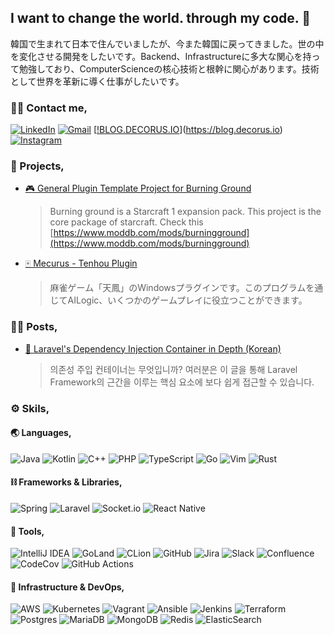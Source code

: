 ## **I want to change the world. through my code.** 🚀
 
韓国で生まれて日本で住んでいましたが、今また韓国に戻ってきました。世の中を変化させる開発をしたいです。Backend、Infrastructureに多大な関心を持って勉強しており、ComputerScienceの核心技術と根幹に関心があります。技術として世界を革新に導く仕事がしたいです。

### 💁‍♂️ Contact me,
[![LinkedIn](https://img.shields.io/badge/linkedin-%230077B5.svg?style=for-the-badge&logo=linkedin&logoColor=white)](https://www.linkedin.com/in/decorus-kazuma) [![Gmail](https://img.shields.io/badge/Gmail-D14836?style=for-the-badge&logo=gmail&logoColor=white)](mailto:brightdelusion@gmail.com) [[!BLOG.DECORUS.IO](https://img.shields.io/badge/Blog-blog.decorus.io-333333?logo=Bloglovin&style=for-the-badge)](https://blog.decorus.io) [![Instagram](https://img.shields.io/badge/Instagram-%23E4405F.svg?style=for-the-badge&logo=Instagram&logoColor=white)](https://www.instagram.com/kazuma.hwajin/)

### 📱 Projects,

- [🎮 General Plugin Template Project for Burning Ground](https://github.com/decorus-kazuma/gptp-burningground)
  > Burning ground is a Starcraft 1 expansion pack. This project is the core package of starcraft. Check this [https://www.moddb.com/mods/burningground](https://www.moddb.com/mods/burningground)
- [🀄️ Mecurus - Tenhou Plugin](https://github.com/decorus-kazuma/mecurus)
  > 麻雀ゲーム「天鳳」のWindowsプラグインです。このプログラムを通じてAILogic、いくつかのゲームプレイに役立つことができます。

### ✍🏻 Posts,

- [🧐 Laravel's Dependency Injection Container in Depth (Korean)](https://blog.decorus.io/php/2018/07/04/laravel-dependency-injection-container.html)
  > 의존성 주입 컨테이너는 무엇입니까? 여러분은 이 글을 통해 Laravel Framework의 근간을 이루는 핵심 요소에 보다 쉽게 접근할 수 있습니다.

### ⚙️ Skils,

#### 🌏 Languages,

![Java](https://img.shields.io/badge/java-%23ED8B00.svg?style=for-the-badge&logo=java&logoColor=white) ![Kotlin](https://img.shields.io/badge/kotlin-%230095D5.svg?style=for-the-badge&logo=kotlin&logoColor=white) ![C++](https://img.shields.io/badge/c++-%2300599C.svg?style=for-the-badge&logo=c%2B%2B&logoColor=white) ![PHP](https://img.shields.io/badge/php-%23777BB4.svg?style=for-the-badge&logo=php&logoColor=white) ![TypeScript](https://img.shields.io/badge/typescript-%23007ACC.svg?style=for-the-badge&logo=typescript&logoColor=white) ![Go](https://img.shields.io/badge/go-%2300ADD8.svg?style=for-the-badge&logo=go&logoColor=white) ![Vim](https://img.shields.io/badge/VIM-%2311AB00.svg?style=for-the-badge&logo=vim&logoColor=white) ![Rust](https://img.shields.io/badge/rust-%23000000.svg?style=for-the-badge&logo=rust&logoColor=white)

#### ⛓ Frameworks & Libraries,
![Spring](https://img.shields.io/badge/spring-%236DB33F.svg?style=for-the-badge&logo=spring&logoColor=white) ![Laravel](https://img.shields.io/badge/laravel-%23FF2D20.svg?style=for-the-badge&logo=laravel&logoColor=white) ![Socket.io](https://img.shields.io/badge/Socket.io-black?style=for-the-badge&logo=socket.io&badgeColor=010101) ![React Native](https://img.shields.io/badge/react_native-%2320232a.svg?style=for-the-badge&logo=react&logoColor=%2361DAFB) 

#### 🧰 Tools,

![IntelliJ IDEA](https://img.shields.io/badge/IntelliJIDEA-000000.svg?style=for-the-badge&logo=intellij-idea&logoColor=white) ![GoLand](https://img.shields.io/badge/GoLand-0f0f0f?&style=for-the-badge&logo=goland&logoColor=white) ![CLion](https://img.shields.io/badge/CLion-black?style=for-the-badge&logo=clion&logoColor=white) ![GitHub](https://img.shields.io/badge/github-%23121011.svg?style=for-the-badge&logo=github&logoColor=white) ![Jira](https://img.shields.io/badge/jira-%230A0FFF.svg?style=for-the-badge&logo=jira&logoColor=white) ![Slack](https://img.shields.io/badge/Slack-4A154B?style=for-the-badge&logo=slack&logoColor=white) ![Confluence](https://img.shields.io/badge/confluence-%23172BF4.svg?style=for-the-badge&logo=confluence&logoColor=white) ![CodeCov](https://img.shields.io/badge/codecov-%23ff0077.svg?style=for-the-badge&logo=codecov&logoColor=white) ![GitHub Actions](https://img.shields.io/badge/github%20actions-%232671E5.svg?style=for-the-badge&logo=githubactions&logoColor=white)

#### 💾 Infrastructure & DevOps,

![AWS](https://img.shields.io/badge/AWS-%23FF9900.svg?style=for-the-badge&logo=amazon-aws&logoColor=white) ![Kubernetes](https://img.shields.io/badge/kubernetes-%23326ce5.svg?style=for-the-badge&logo=kubernetes&logoColor=white) ![Vagrant](https://img.shields.io/badge/vagrant-%231563FF.svg?style=for-the-badge&logo=vagrant&logoColor=white) ![Ansible](https://img.shields.io/badge/ansible-%231A1918.svg?style=for-the-badge&logo=ansible&logoColor=white) ![Jenkins](https://img.shields.io/badge/jenkins-%232C5263.svg?style=for-the-badge&logo=jenkins&logoColor=white) ![Terraform](https://img.shields.io/badge/terraform-%235835CC.svg?style=for-the-badge&logo=terraform&logoColor=white) ![Postgres](https://img.shields.io/badge/postgres-%23316192.svg?style=for-the-badge&logo=postgresql&logoColor=white) ![MariaDB](https://img.shields.io/badge/MariaDB-003545?style=for-the-badge&logo=mariadb&logoColor=white) ![MongoDB](https://img.shields.io/badge/MongoDB-%234ea94b.svg?style=for-the-badge&logo=mongodb&logoColor=white) ![Redis](https://img.shields.io/badge/redis-%23DD0031.svg?style=for-the-badge&logo=redis&logoColor=white) ![ElasticSearch](https://img.shields.io/badge/-ElasticSearch-005571?style=for-the-badge&logo=elasticsearch)

